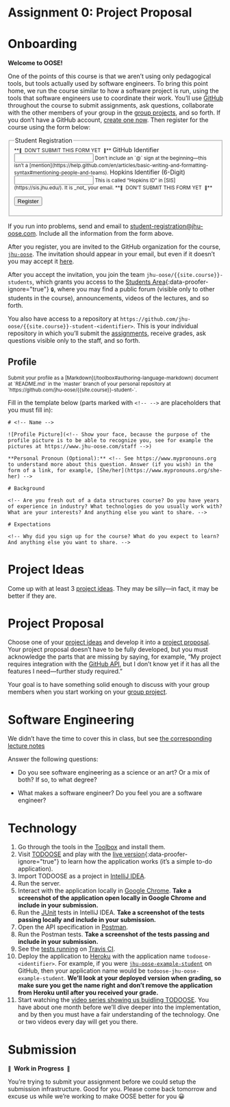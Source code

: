 # Assignment 0: Project Proposal

# Onboarding

**Welcome to OOSE!**

One of the points of this course is that we aren’t using only pedagogical tools, but tools actually used by software engineers. To bring this point home, we run the course similar to how a software project is run, using the tools that software engineers use to coordinate their work. You’ll use [GitHub](https://github.com) throughout the course to submit assignments, ask questions, collaborate with the other members of your group in the [group projects](/group-projects), and so forth. If you don’t have a GitHub account, [create one now](https://github.com/join). Then register for the course using the form below:

<form method="POST" action="https://roboose.herokuapp.com/students">
<fieldset markdown="1">

<legend>Student Registration</legend>

<small>
**<small>🚧</small>  DON’T SUBMIT THIS FORM YET  <small>🚧</small>**
</small>

<label>
GitHub Identifier  
<input type="text" name="github" required pattern="[A-Za-z0-9][A-Za-z0-9-]*[A-Za-z0-9]">  
</label>
<small>
Don’t include an `@` sign at the beginning—this isn’t a [mention](https://help.github.com/en/articles/basic-writing-and-formatting-syntax#mentioning-people-and-teams).  
</small>

<label>
Hopkins Identifier (6-Digit)  
<input type="text" name="hopkins" required pattern="[A-Z0-9]{6}">  
</label>
<small>
This is called “Hopkins ID” in [SIS](https://sis.jhu.edu/). It is _not_ your email.
</small>

<small>
**<small>🚧</small>  DON’T SUBMIT THIS FORM YET  <small>🚧</small>**
</small>

<button>Register</button>

</fieldset>
</form>

If you run into problems, send and email to <student-registration@jhu-oose.com>. Include all the information from the form above.

After you register, you are invited to the GitHub organization for the course, [`jhu-oose`](https://github.com/jhu-oose). The invitation should appear in your email, but even if it doesn’t you may accept it [here](https://github.com/orgs/jhu-oose/invitation).

After you accept the invitation, you join the team `jhu-oose/{{site.course}}-students`, which grants you access to the [Students Area](https://github.com/jhu-oose/{{site.course}}-students){:data-proofer-ignore="true"} <small title="You must a student logged into GitHub to see this.">🔒</small>, where you may find a public forum (visible only to other students in the course), announcements, videos of the lectures, and so forth.

You also have access to a repository at `https://github.com/jhu-oose/{{site.course}}-student-<identifier>`. This is your individual repository in which you’ll submit the [assignments](/#individual-assignments), receive grades, ask questions visible only to the staff, and so forth.

## Profile

<small>
Submit your profile as a [Markdown](/toolbox#authoring-language-markdown) document at `README.md` in the `master` branch of your personal repository at `https://github.com/jhu-oose/{{site.course}}-student-<identifier>`.
</small>

Fill in the template below (parts marked with `<!-- -->` are placeholders that you must fill in):

```
# <!-- Name -->

![Profile Picture](<!-- Show your face, because the purpose of the profile picture is to be able to recognize you, see for example the pictures at https://www.jhu-oose.com/staff -->)

**Personal Pronoun (Optional):** <!-- See https://www.mypronouns.org to understand more about this question. Answer (if you wish) in the form of a link, for example, [She/her](https://www.mypronouns.org/she-her) -->

# Background

<!-- Are you fresh out of a data structures course? Do you have years of experience in industry? What technologies do you usually work with? What are your interests? And anything else you want to share. -->

# Expectations

<!-- Why did you sign up for the course? What do you expect to learn? And anything else you want to share. -->
```

# Project Ideas

Come up with at least 3 [project ideas](/lectures/0#project-ideas). They may be silly—in fact, it may be better if they are.

# Project Proposal

Choose one of your [project ideas](#project-ideas) and develop it into a [project proposal](/iterations/0#project-proposal). Your project proposal doesn’t have to be fully developed, but you must acknowledge the parts that are missing by saying, for example, “My project requires integration with the [GitHub API](https://developer.github.com/v3/), but I don’t know yet if it has all the features I need—further study required.”

Your goal is to have something solid enough to discuss with your group members when you start working on your [group project](/group-projects).

# Software Engineering

We didn’t have the time to cover this in class, but see [the corresponding lecture notes](/lectures/0#welcome-to-oose)

Answer the following questions:

- Do you see software engineering as a science or an art? Or a mix of both? If so, to what degree?

- What makes a software engineer? Do you feel you are a software engineer?

# Technology

1. Go through the tools in the [Toolbox](/toolbox) and install them.
2. Visit [TODOOSE](https://github.com/jhu-oose/todoose) and play with the [live version](https://todoose.herokuapp.com){:data-proofer-ignore="true"} to learn how the application works (it’s a simple to-do application).
3. Import TODOOSE as a project in [IntelliJ IDEA](/toolbox#integrated-development-environmentide-intellijidea).
4. Run the server.
5. Interact with the application locally in [Google Chrome](/toolbox#browser-googlechrome). **Take a screenshot of the application open locally in Google Chrome and include in your submission.**
6. Run the [JUnit](/toolbox#testing-framework-junit) tests in IntelliJ IDEA. **Take a screenshot of the tests passing locally and include in your submission.**
7. Open the API specification in [Postman](/toolbox#application-programming-interfaceapi-development-environmentade-postman).
8. Run the Postman tests. **Take a screenshot of the tests passing and include in your submission.**
9. See the [tests running](https://travis-ci.com/jhu-oose/todoose) on [Travis CI](/toolbox#continuous-integrationci-server-travisci).
10. Deploy the application to [Heroku](/toolbox#platform-heroku) with the application name `todoose-<identifier>`. For example, if you were [`jhu-oose-example-student`](https://github.com/jhu-oose-example-student) on GitHub, then your application name would be `todoose-jhu-oose-example-student`. **We’ll look at your deployed version when grading, so make sure you get the name right and don’t remove the application from Heroku until after you received your grade.**
11. Start watching the [video series showing us buidling TODOOSE](/todoose). You have about one month before we’ll dive deeper into the implementation, and by then you must have a fair understanding of the technology. One or two videos every day will get you there.

# Submission

**<small>🚧</small>  Work in Progress  <small>🚧</small>**

You’re trying to submit your assignment before we could setup the submission infrastructure. Good for you. Please come back tomorrow and excuse us while we’re working to make OOSE better for you 😀
